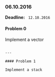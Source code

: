 ### 06.10.2016

**Deadline:** ` 12.10.2016`

#### Problem 0

Implement a vector
  
```

---

#### Problem 1

Implement a stack
